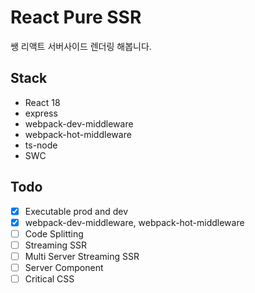 # React Pure SSR

쌩 리액트 서버사이드 렌더링 해봅니다.

## Stack

- React 18
- express
- webpack-dev-middleware
- webpack-hot-middleware
- ts-node
- SWC

## Todo

- [x] Executable prod and dev
- [x] webpack-dev-middleware, webpack-hot-middleware
- [ ] Code Splitting
- [ ] Streaming SSR
- [ ] Multi Server Streaming SSR
- [ ] Server Component
- [ ] Critical CSS
